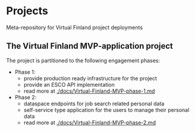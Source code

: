 # Projects

Meta-repository for Virtual Finland project deployments

## The Virtual Finland MVP-application project

The project is partitioned to the following engagement phases:

- Phase 1:
  - provide production ready infrastructure for the project
  - provide an ESCO API implementation
  - read more at [./docs/Virtual-Finland-MVP-phase-1.md](./docs/Virtual-Finland-MVP-phase-1.md)
- Phase 2:
  - dataspace endpoints for job search related personal data
  - self-service type application for the users to manage their personal data
  - read more at [./docs/Virtual-Finland-MVP-phase-2.md](./docs/Virtual-Finland-MVP-phase-2.md)
